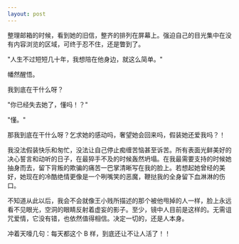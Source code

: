 ```yaml
---
layout: post
---
```


整理邮箱的时候，看到她的旧信，整齐的排列在屏幕上。强迫自己的目光集中在没有内容浏览的区域，可终于忍不住，还是瞥到了。

"人生不过短短几十年，我想陪在他身边，就这么简单。"

幡然醒悟。

我到底在干什么呀？

"你已经失去她了，懂吗！？"

"懂。"

那我到底在干什么呀？乞求她的感动吗，奢望她会回来吗，假装她还爱我吗？！

我没法假装快乐和匆忙，没法让自己停止痴缠苦恼甚至诉苦。所有表面光鲜美好的决心誓言和动听的日子，在最猝手不及的时候轰然坍塌。在我最需要支持的时候她抽身而去，留下背叛的欺骗的痛苦一巴掌清晰写在我的脸上。若想起她曾经的美好，她现在的冷酷绝情更像是一个咧嘴笑的恶魔，鞭挞我的全身留下血淋淋的伤口。

不知道从此以后，我会不会就像王小贱所描述的那个被他甩掉的人一样，脸上永远看不见眼光，空洞的眼睛反射着虚妄的影子。至少，镜中人目前是这样的。无需诅咒爱情，它没有错，也依然值得相信。决定一切的，还是人本身。

冲着天嚎几句：每天都这个 B 样，到底还让不让人活了！！
